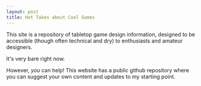 ```yaml
---
layout: post
title: Hot Takes about Cool Games
---
```


This site is a repository of tabletop game design information, designed to be accessible (though often technical and dry) to enthusiasts and amateur designers.  

It's very bare right now.

However, *you* can help! This website has a public github repository where you can suggest your own content and updates to my starting point.